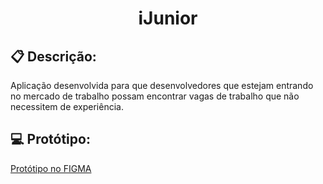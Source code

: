 <h1 align="center">iJunior</h1>

## :clipboard: Descrição:
Aplicação desenvolvida para que desenvolvedores que estejam entrando no mercado de trabalho possam encontrar vagas de trabalho que não necessitem de experiência.

## :computer: Protótipo:
[Protótipo no FIGMA](https://www.figma.com/proto/07Syk9uwxNoZoACGLOOe3H/iJunior?node-id=1%3A3&scaling=scale-down&hotspot-hints=0&hide-ui=1)
